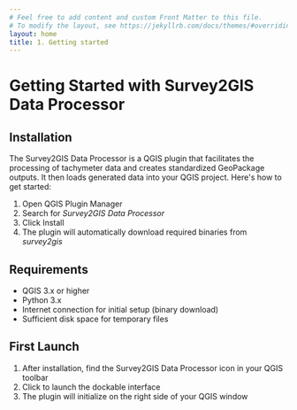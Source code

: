```yaml
---
# Feel free to add content and custom Front Matter to this file.
# To modify the layout, see https://jekyllrb.com/docs/themes/#overriding-theme-defaults
layout: home
title: 1. Getting started
---
```


# Getting Started with Survey2GIS Data Processor

## Installation

The Survey2GIS Data Processor is a QGIS plugin that facilitates the processing of tachymeter data and creates standardized GeoPackage outputs. It then loads generated data into your QGIS project. Here's how to get started:

1. Open QGIS Plugin Manager
2. Search for _Survey2GIS Data Processor_
3. Click Install
4. The plugin will automatically download required binaries from _survey2gis_

## Requirements

- QGIS 3.x or higher
- Python 3.x
- Internet connection for initial setup (binary download)
- Sufficient disk space for temporary files

## First Launch

1. After installation, find the Survey2GIS Data Processor icon in your QGIS toolbar
2. Click to launch the dockable interface
3. The plugin will initialize on the right side of your QGIS window